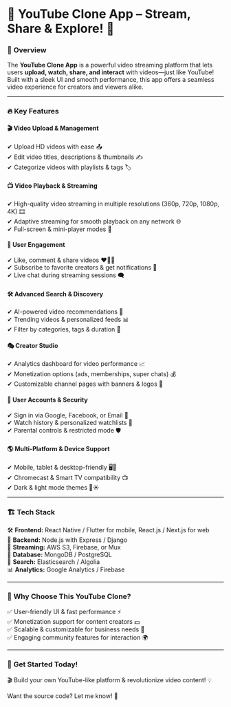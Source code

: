 # 🎥 YouTube Clone App – Stream, Share & Explore! 🚀  

### 🌟 **Overview**  
The **YouTube Clone App** is a powerful video streaming platform that lets users **upload, watch, share, and interact** with videos—just like YouTube! Built with a sleek UI and smooth performance, this app offers a seamless video experience for creators and viewers alike.  

---

### 🔥 **Key Features**  

#### 🎬 **Video Upload & Management**  
✔ Upload HD videos with ease 📤  
✔ Edit video titles, descriptions & thumbnails ✍️  
✔ Categorize videos with playlists & tags 🏷️  

#### 📺 **Video Playback & Streaming**  
✔ High-quality video streaming in multiple resolutions (360p, 720p, 1080p, 4K) 🎞️  
✔ Adaptive streaming for smooth playback on any network 🌐  
✔ Full-screen & mini-player modes 🔄  

#### 💬 **User Engagement**  
✔ Like, comment & share videos ❤️💬🔄  
✔ Subscribe to favorite creators & get notifications 🔔  
✔ Live chat during streaming sessions 🗨️  

#### 🛠 **Advanced Search & Discovery**  
✔ AI-powered video recommendations 🤖  
✔ Trending videos & personalized feeds 📊  
✔ Filter by categories, tags & duration 🎯  

#### 🎭 **Creator Studio**  
✔ Analytics dashboard for video performance 📈  
✔ Monetization options (ads, memberships, super chats) 💰  
✔ Customizable channel pages with banners & logos 🎨  

#### 🔐 **User Accounts & Security**  
✔ Sign in via Google, Facebook, or Email 🔑  
✔ Watch history & personalized watchlists 📜  
✔ Parental controls & restricted mode 🛡️  

#### 🌎 **Multi-Platform & Device Support**  
✔ Mobile, tablet & desktop-friendly 🖥️📱  
✔ Chromecast & Smart TV compatibility 📺  
✔ Dark & light mode themes 🌙☀️  

---

### 🏗 **Tech Stack**  
🛠 **Frontend:** React Native / Flutter for mobile, React.js / Next.js for web  
🚀 **Backend:** Node.js with Express / Django  
🎥 **Streaming:** AWS S3, Firebase, or Mux  
💾 **Database:** MongoDB / PostgreSQL  
🔎 **Search:** Elasticsearch / Algolia  
📊 **Analytics:** Google Analytics / Firebase  

---

### 🎯 **Why Choose This YouTube Clone?**  
✅ User-friendly UI & fast performance ⚡  
✅ Monetization support for content creators 💵  
✅ Scalable & customizable for business needs 🔧  
✅ Engaging community features for interaction 🌍  

---

### 🚀 **Get Started Today!**  
🎬 Build your own YouTube-like platform & revolutionize video content! 💡  

Want the source code? Let me know! 🚀
